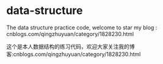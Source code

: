 # data-structure
The data structure practice code, welcome to star my blog : cnblogs.com/qingzhuyuan/category/1828230.html

这个是本人数据结构的练习代码，欢迎大家关注我的博客:cnblogs.com/qingzhuyuan/category/1828230.html

